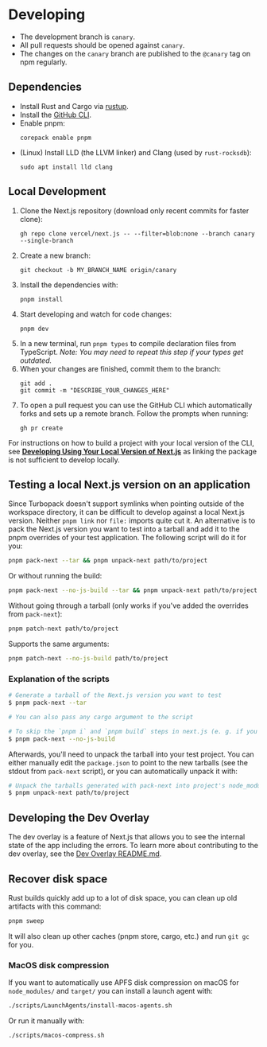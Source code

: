 # Developing

- The development branch is `canary`.
- All pull requests should be opened against `canary`.
- The changes on the `canary` branch are published to the `@canary` tag on npm regularly.

## Dependencies

- Install Rust and Cargo via [rustup](https://rustup.rs).
- Install the [GitHub CLI](https://github.com/cli/cli#installation).
- Enable pnpm:
  ```
  corepack enable pnpm
  ```
- (Linux) Install LLD (the LLVM linker) and Clang (used by `rust-rocksdb`):
  ```
  sudo apt install lld clang
  ```

## Local Development

1. Clone the Next.js repository (download only recent commits for faster clone):
   ```
   gh repo clone vercel/next.js -- --filter=blob:none --branch canary --single-branch
   ```
1. Create a new branch:
   ```
   git checkout -b MY_BRANCH_NAME origin/canary
   ```
1. Install the dependencies with:
   ```
   pnpm install
   ```
1. Start developing and watch for code changes:
   ```
   pnpm dev
   ```
1. In a new terminal, run `pnpm types` to compile declaration files from
   TypeScript.
   _Note: You may need to repeat this step if your types get outdated._
1. When your changes are finished, commit them to the branch:
   ```
   git add .
   git commit -m "DESCRIBE_YOUR_CHANGES_HERE"
   ```
1. To open a pull request you can use the GitHub CLI which automatically forks and sets up a remote branch. Follow the prompts when running:
   ```
   gh pr create
   ```

For instructions on how to build a project with your local version of the CLI,
see **[Developing Using Your Local Version of Next.js](./developing-using-local-app.md)** as linking the package is not sufficient to develop locally.

## Testing a local Next.js version on an application

Since Turbopack doesn't support symlinks when pointing outside of the workspace directory, it can be difficult to develop against a local Next.js version. Neither `pnpm link` nor `file:` imports quite cut it. An alternative is to pack the Next.js version you want to test into a tarball and add it to the pnpm overrides of your test application. The following script will do it for you:

```bash
pnpm pack-next --tar && pnpm unpack-next path/to/project
```

Or without running the build:

```bash
pnpm pack-next --no-js-build --tar && pnpm unpack-next path/to/project
```

Without going through a tarball (only works if you've added the overrides from `pack-next`):

```bash
pnpm patch-next path/to/project
```

Supports the same arguments:

```bash
pnpm patch-next --no-js-build path/to/project
```

### Explanation of the scripts

```bash
# Generate a tarball of the Next.js version you want to test
$ pnpm pack-next --tar

# You can also pass any cargo argument to the script

# To skip the `pnpm i` and `pnpm build` steps in next.js (e. g. if you are running `pnpm dev`)
$ pnpm pack-next --no-js-build
```

Afterwards, you'll need to unpack the tarball into your test project. You can either manually edit the `package.json` to point to the new tarballs (see the stdout from `pack-next` script), or you can automatically unpack it with:

```bash
# Unpack the tarballs generated with pack-next into project's node_modules
$ pnpm unpack-next path/to/project
```

## Developing the Dev Overlay

The dev overlay is a feature of Next.js that allows you to see the internal state of the app including the errors. To learn more about contributing to the dev overlay, see the [Dev Overlay README.md](../../packages/next/src/client/components/react-dev-overlay/README.md).

## Recover disk space

Rust builds quickly add up to a lot of disk space, you can clean up old artifacts with this command:

```bash
pnpm sweep
```

It will also clean up other caches (pnpm store, cargo, etc.) and run `git gc` for you.

### MacOS disk compression

If you want to automatically use APFS disk compression on macOS for `node_modules/` and `target/` you can install a launch agent with:

```bash
./scripts/LaunchAgents/install-macos-agents.sh
```

Or run it manually with:

```bash
./scripts/macos-compress.sh
```
